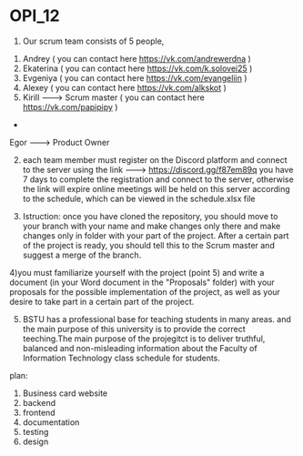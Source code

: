 # OPI_12
1) Our scrum team consists of 5 people,
1. Andrey                   (   you can contact here   https://vk.com/andrewerdna  )
2. Ekaterina                (   you can contact here   https://vk.com/k.solovei25  )
3. Evgeniya                 (   you can contact here   https://vk.com/evangeliin   )
4. Alexey                   (   you can contact here   https://vk.com/alkskot      )
5. Kirill ---> Scrum master (   you can contact here   https://vk.com/papipipy     )
+
Egor ---> Produсt Owner

2) each team member must register on the Discord platform and connect to the server using the link ---> https://discord.gg/f87em89q
   you have 7 days to complete the registration and connect to the server, otherwise the link will expire
   online meetings will be held on this server according to the schedule, which can be viewed in the schedule.xlsx file

3) Istruction: once you have cloned the repository, you should move to your branch with your name and make changes only there and make changes only in folder with your part of the project. After a certain part of the project is ready, you should tell this to the Scrum master and suggest a merge of the branch.

4)you must familiarize yourself with the project (point 5) and write a document (in your Word document in the "Proposals" folder) with your proposals for the possible implementation of the project, as well as your desire to take part in a certain part of the project.

5) BSTU has a professional base for teaching students in many areas. and the main purpose of this university is to provide the  correct teeching.The main purpose of the projegitct is to deliver truthful, balanced and non-misleading information  about the Faculty of Information Technology class schedule for students.

plan:
1) Business card website
2) backend
3) frontend
4) documentation
5) testing
6) design